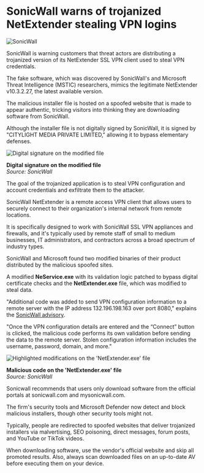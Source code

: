 # SonicWall warns of trojanized NetExtender stealing VPN logins

![SonicWall](https://www.bleepstatic.com/content/hl-images/2022/05/13/SonicWall.jpeg)

SonicWall is warning customers that threat actors are distributing a trojanized version of its NetExtender SSL VPN client used to steal VPN credentials.

The fake software, which was discovered by SonicWall's and Microsoft Threat Intelligence (MSTIC) researchers, mimics the legitimate NetExtender v10.3.2.27, the latest available version.

The malicious installer file is hosted on a spoofed website that is made to appear authentic, tricking visitors into thinking they are downloading software from SonicWall.

Although the installer file is not digitally signed by SonicWall, it is signed by "CITYLIGHT MEDIA PRIVATE LIMITED," allowing it to bypass elementary defenses.

![Digital signature on the modified file](https://www.bleepstatic.com/images/news/u/1220909/2025/June/signature.jpg)

**Digital signature on the modified file**  
_Source: SonicWall_

The goal of the trojanized application is to steal VPN configuration and account credentials and exfiltrate them to the attacker.

SonicWall NetExtender is a remote access VPN client that allows users to securely connect to their organization's internal network from remote locations.

It is specifically designed to work with SonicWall SSL VPN appliances and firewalls, and it's typically used by remote staff of small to medium businesses, IT administrators, and contractors across a broad spectrum of industry types.

SonicWall and Microsoft found two modified binaries of their product distributed by the malicious spoofed sites.

A modified **NeService.exe** with its validation logic patched to bypass digital certificate checks and the **NetExtender.exe** file, which was modified to steal data.

"Additional code was added to send VPN configuration information to a remote server with the IP address 132.196.198.163 over port 8080," explains the [SonicWall advisory](https://www.sonicwall.com/blog/threat-actors-modify-and-re-create-commercial-software-to-steal-users-information).

"Once the VPN configuration details are entered and the “Connect” button is clicked, the malicious code performs its own validation before sending the data to the remote server. Stolen configuration information includes the username, password, domain, and more."

![Highlighted modifications on the 'NetExtender.exe' file](https://www.bleepstatic.com/images/news/u/1220909/2025/June/code.jpg)

**Malicious code on the 'NetExtender.exe' file**  
_Source: SonicWall_

Sonicwall recommends that users only download software from the official portals at sonicwall.com and mysonicwall.com.

The firm's security tools and Microsoft Defender now detect and block malicious installers, though other security tools might not.

Typically, people are redirected to spoofed websites that deliver trojanized installers via malvertising, SEO poisoning, direct messages, forum posts, and YouTube or TikTok videos.

When downloading software, use the vendor's official website and skip all promoted results. Also, always scan downloaded files on an up-to-date AV before executing them on your device.